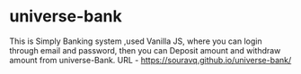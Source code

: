 # universe-bank
This is Simply Banking system ,used Vanilla JS, where you can login through email and password, then you can Deposit amount and withdraw amount from universe-Bank.
URL - https://souravq.github.io/universe-bank/
